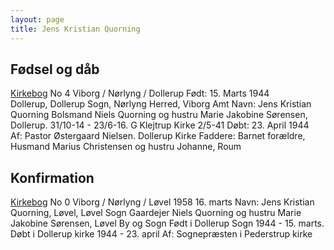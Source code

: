 ```yaml
---
layout: page
title: Jens Kristian Quorning
---
```



## Fødsel og dåb
[Kirkebog](https://www.danishfamilysearch.dk/ao/opslag1805428) No 4 
Viborg / Nørlyng / Dollerup
Født: 15. Marts 1944   
Dollerup, Dollerup Sogn, Nørlyng Herred, Viborg Amt
Navn: Jens Kristian Quorning
Bolsmand Niels Quorning og hustru Marie Jakobine Sørensen, Dollerup. 31/10-14 - 23/6-16. G Klejtrup Kirke 2/5-41
Døbt: 23. April 1944  
Af: Pastor Østergaard Nielsen. Dollerup Kirke
Faddere: Barnet forældre, Husmand Marius Christensen og hustru Johanne, Roum

## Konfirmation
[Kirkebog](https://www.danishfamilysearch.dk/ao/opslag1181443) No 0
Viborg / Nørlyng / Løvel
1958 16. marts
Navn: Jens Kristian Quorning, Løvel, Løvel Sogn
Gaardejer Niels Quorning og hustru Marie Jakobine Sørensen, Løvel By og Sogn
Født i Dollerup Sogn 1944 - 15. marts. Døbt i Dollerup kirke 1944 - 23. april
Af: Sognepræsten i Pederstrup kirke





